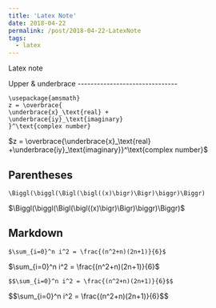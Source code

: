 ```yaml
---
title: 'Latex Note'
date: 2018-04-22
permalink: /post/2018-04-22-LatexNote
tags:
  - latex
---
```

Latex note 

<div></div>
Upper & underbrace
-------------------------------

	\usepackage{amsmath}	
	z = \overbrace{
	\underbrace{x}_\text{real} +
	\underbrace{iy}_\text{imaginary}
	}^\text{complex number}
  
<div>$z = \overbrace{\underbrace{x}_\text{real} +\underbrace{iy}_\text{imaginary}}^\text{complex number}$</div>


Parentheses
-------------------------------
    \Biggl(\biggl(\Bigl(\bigl((x)\bigr)\Bigr)\biggr)\Biggr)
	
<div>$\Biggl(\biggl(\Bigl(\bigl((x)\bigr)\Bigr)\biggr)\Biggr)$</div>

Markdown
-------------------------------
    $\sum_{i=0}^n i^2 = \frac{(n^2+n)(2n+1)}{6}$


<div>$\sum_{i=0}^n i^2 = \frac{(n^2+n)(2n+1)}{6}$</div>

    $$\sum_{i=0}^n i^2 = \frac{(n^2+n)(2n+1)}{6}$$
 
<div>$$\sum_{i=0}^n i^2 = \frac{(n^2+n)(2n+1)}{6}$$</div>

